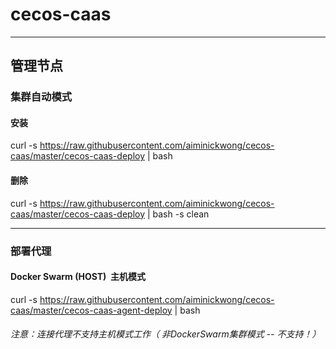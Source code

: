 # cecos-caas
----
## 管理节点
### 集群自动模式
#### 安装
curl -s https://raw.githubusercontent.com/aiminickwong/cecos-caas/master/cecos-caas-deploy | bash
#### 删除
curl -s https://raw.githubusercontent.com/aiminickwong/cecos-caas/master/cecos-caas-deploy | bash -s clean

----
### 部署代理
#### Docker Swarm (HOST)  主机模式
curl -s https://raw.githubusercontent.com/aiminickwong/cecos-caas/master/cecos-caas-agent-deploy | bash

###### 注意：连接代理不支持主机模式工作（ 非DockerSwarm集群模式 -- 不支持！）

